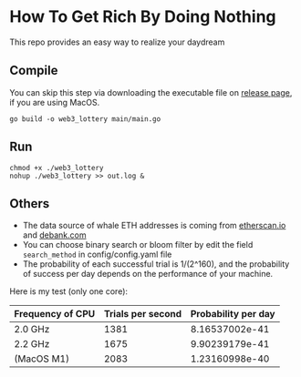 # How To Get Rich By Doing Nothing
This repo provides an easy way to realize your daydream

## Compile
You can skip this step via downloading the executable file on [release page](https://github.com/pranksteess/web3_lottery/releases/tag/v1.0.0), if you are using MacOS.
```
go build -o web3_lottery main/main.go
```

## Run
```
chmod +x ./web3_lottery
nohup ./web3_lottery >> out.log &
```

## Others
 * The data source of whale ETH addresses is coming from [etherscan.io](https://etherscan.io/accounts) and [debank.com](https://debank.com/ranking)
 * You can choose binary search or bloom filter by edit the field `search_method` in config/config.yaml file
 * The probability of each successful trial is 1/(2^160), and the probability of success per day depends on the performance of your machine.
  
  Here is my test (only one core):

  | Frequency of CPU | Trials per second | Probability per day |
  |------------------|-------------------|---------------------|
  | 2.0 GHz          | 1381              | 8.16537002e-41      |
  | 2.2 GHz          | 1675              | 9.90239179e-41      |
  | (MacOS M1)       | 2083              | 1.23160998e-40      |
